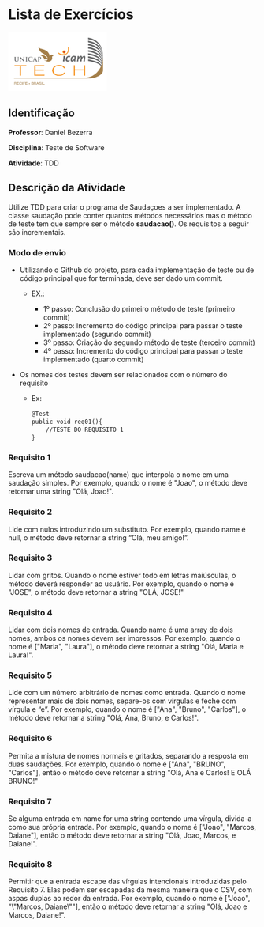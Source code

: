 # Lista de Exercícios
<img src="assets/images/Unicap_Icam_Tech-01.png" alt="drawing" width="200"/>

## Identificação
**Professor**: Daniel Bezerra

**Disciplina**: Teste de Software

**Atividade**: TDD

## Descrição da Atividade

Utilize TDD para criar o programa de Saudaçoes a ser implementado. A classe saudação pode conter quantos métodos necessários mas o método de teste tem que sempre ser o método **saudacao()**. Os requisitos a seguir são incrementais.

### Modo de envio

- Utilizando o Github do projeto, para cada implementação de teste ou de código principal que for terminada, deve ser dado um commit.

    - EX.: 

        - 1º passo: Conclusão do primeiro método de teste (primeiro commit)
        - 2º passo: Incremento do código principal para passar o teste implementado (segundo commit)
        - 3º passo: Criação do segundo método de teste (terceiro commit)
        - 4º passo: Incremento do código principal para passar o teste implementado (quarto commit)
 
 - Os nomes dos testes devem ser relacionados com o número do requisito
    
    - Ex: 
        ```
        @Test
        public void req01(){
            //TESTE DO REQUISITO 1
        }
        ```

### Requisito 1
Escreva um método saudacao(name) que interpola o nome em uma saudação simples. Por exemplo, quando o nome é "Joao", o método deve retornar uma string "Olá, Joao!".

### Requisito 2
Lide com nulos introduzindo um substituto. Por exemplo, quando name é null, o método deve retornar a string “Olá, meu amigo!”.

### Requisito 3
Lidar com gritos. Quando o nome estiver todo em letras maiúsculas, o método deverá responder ao usuário. Por exemplo, quando o nome é "JOSE", o método deve retornar a string "OLÁ, JOSE!"

### Requisito 4
Lidar com dois nomes de entrada. Quando name é uma array de dois nomes, ambos os nomes devem ser impressos. Por exemplo, quando o nome é ["Maria", "Laura"], o método deve retornar a string "Olá, Maria e Laura!".

### Requisito 5
Lide com um número arbitrário de nomes como entrada. Quando o nome representar mais de dois nomes, separe-os com vírgulas e feche com vírgula e “e”. Por exemplo, quando o nome é ["Ana", "Bruno", "Carlos"], o método deve retornar a string "Olá, Ana, Bruno, e Carlos!".

### Requisito 6
Permita a mistura de nomes normais e gritados, separando a resposta em duas saudações. Por exemplo, quando o nome é ["Ana", "BRUNO", "Carlos"], então o método deve retornar a string "Olá, Ana e Carlos! E OLÁ BRUNO!"

### Requisito 7
Se alguma entrada em name for uma string contendo uma vírgula, divida-a como sua própria entrada. Por exemplo, quando o nome é ["Joao", "Marcos, Daiane"], então o método deve retornar a string "Olá, Joao, Marcos, e Daiane!".

### Requisito 8
Permitir que a entrada escape das vírgulas intencionais introduzidas pelo Requisito 7. Elas podem ser escapadas da mesma maneira que o CSV, com aspas duplas ao redor da entrada. Por exemplo, quando o nome é ["Joao", "\\"Marcos, Daiane\\""], então o método deve retornar a string "Olá, Joao e Marcos, Daiane!".
